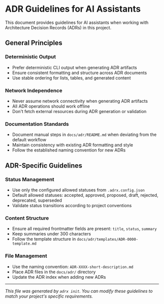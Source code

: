 # ADR Guidelines for AI Assistants

This document provides guidelines for AI assistants when working with Architecture Decision Records (ADRs) in this project.

## General Principles

### Deterministic Output
- Prefer deterministic CLI output when generating ADR artifacts
- Ensure consistent formatting and structure across ADR documents
- Use stable ordering for lists, tables, and generated content

### Network Independence
- Never assume network connectivity when generating ADR artifacts
- All ADR operations should work offline
- Don't fetch external resources during ADR generation or validation

### Documentation Standards
- Document manual steps in `docs/adr/README.md` when deviating from the default workflow
- Maintain consistency with existing ADR formatting and style
- Follow the established naming convention for new ADRs

## ADR-Specific Guidelines

### Status Management
- Use only the configured allowed statuses from `.adrx.config.json`
- Default allowed statuses: accepted, approved, proposed, draft, rejected, deprecated, superseded
- Validate status transitions according to project conventions

### Content Structure
- Ensure all required frontmatter fields are present: `title`, `status`, `summary`
- Keep summaries under 300 characters
- Follow the template structure in `docs/adr/templates/ADR-0000-template.md`

### File Management
- Use the naming convention: `ADR-XXXX-short-description.md`
- Place ADR files in the `docs/adr/` directory
- Update the ADR index when adding new ADRs

---

*This file was generated by `adrx init`. You can modify these guidelines to match your project's specific requirements.*